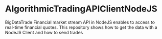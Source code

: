 # AlgorithmicTradingAPIClientNodeJS
BigDataTrade Financial market stream API in NodeJS enables to access to real-time financial quotes. This repository shows how to get the data with a NodeJS Client and how to send trades
